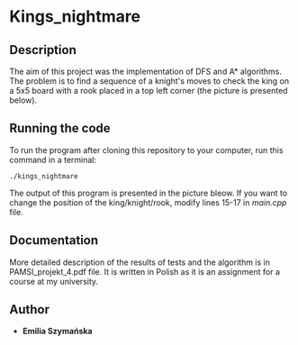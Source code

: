 # Kings_nightmare

## Description
The aim of this project was the implementation of DFS and A* algorithms. The problem is to find a sequence of a knight's moves to check the king on a 5x5 board with a rook placed in a top left corner (the picture is presented below).

## Running the code
To run the program after cloning this repository to your computer, run this command in a terminal:
```
./kings_nightmare
```
The output of this program is presented in the picture bleow. If you want to change the position of the king/knight/rook, modify lines 15-17 in _main.cpp_ file.

## Documentation
More detailed description of the results of tests and the algorithm is in PAMSI_projekt_4.pdf file. It is written in Polish as it is an assignment for a course at my university.

## Author
* **Emilia Szymańska**
